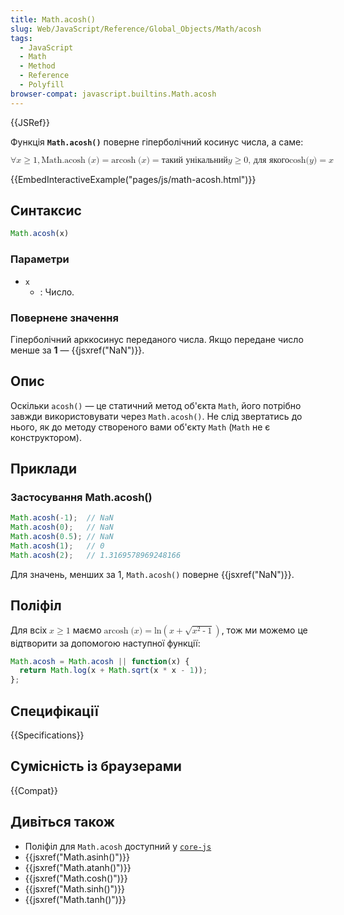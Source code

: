 ```yaml
---
title: Math.acosh()
slug: Web/JavaScript/Reference/Global_Objects/Math/acosh
tags:
  - JavaScript
  - Math
  - Method
  - Reference
  - Polyfill
browser-compat: javascript.builtins.Math.acosh
---
```

{{JSRef}}

Функція **`Math.acosh()`** поверне гіперболічний косинус числа, а саме:

<math display="block"><semantics><mrow><mo>∀</mo>
<mi>x</mi>
<mo>≥</mo>
<mn>1</mn>
<mo>,</mo>
<mstyle mathvariant="monospace"><mrow><mo lspace="0em" rspace="thinmathspace">Math.acosh</mo>
<mo stretchy="false">(</mo>
<mi>x</mi>
<mo stretchy="false">)</mo>
</mrow></mstyle><mo>=</mo>
<mo lspace="0em" rspace="thinmathspace">arcosh</mo>
<mo stretchy="false">(</mo>
<mi>x</mi>
<mo stretchy="false">)</mo>
<mo>=</mo>
<mtext>такий унікальний </mtext><mspace width="thickmathspace"></mspace><mi>y</mi>
<mo>≥</mo>
<mn>0</mn>
<mspace width="thickmathspace"></mspace><mtext>, для якого</mtext>
<mspace width="thickmathspace"></mspace><mo lspace="0em" rspace="0em">cosh</mo>
<mo stretchy="false">(</mo>
<mi>y</mi>
<mo stretchy="false">)</mo>
<mo>=</mo>
<mi>x</mi>
</mrow><annotation encoding="TeX">\forall x \geq 1, \mathtt{\operatorname{Math.acosh}(x)} =
\operatorname{arcosh}(x) = \text{ the unique } \; y \geq 0 \; \text{such that} \;
\cosh(y) = x</annotation></semantics></math>

{{EmbedInteractiveExample("pages/js/math-acosh.html")}}

## Синтаксис

```js
Math.acosh(x)
```

### Параметри

- `x`
  - : Число.

### Повернене значення

Гіперболічний арккосинус переданого числа. Якщо передане число менше за **1** — {{jsxref("NaN")}}.

## Опис

Оскільки `acosh()` — це статичний метод об'єкта `Math`, його потрібно завжди використовувати через `Math.acosh()`. Не слід звертатись до нього, як до методу створеного вами об'єкту `Math` (`Math` не є конструктором).

## Приклади

### Застосування Math.acosh()

```js
Math.acosh(-1);  // NaN
Math.acosh(0);   // NaN
Math.acosh(0.5); // NaN
Math.acosh(1);   // 0
Math.acosh(2);   // 1.3169578969248166
```

Для значень, менших за 1, `Math.acosh()` поверне {{jsxref("NaN")}}.

## Поліфіл

Для всіх <math><semantics><mrow><mi>x</mi>
<mo>≥</mo>
<mn>1</mn>
</mrow><annotation encoding="TeX">x \geq 1</annotation>
</semantics></math> маємо <math>
<semantics><mrow><mo lspace="0em" rspace="thinmathspace">arcosh</mo>
<mo stretchy="false">(</mo>
<mi>x</mi>
<mo stretchy="false">)</mo>
<mo>=</mo>
<mo lspace="0em" rspace="0em">ln</mo>
<mrow><mo>(</mo>
<mrow><mi>x</mi>
<mo>+</mo>
<msqrt><mrow><msup><mi>x</mi>
<mn>2</mn>
</msup><mo>-</mo>
<mn>1</mn>
</mrow></msqrt></mrow><mo>)</mo>
</mrow></mrow><annotation encoding="TeX">\operatorname {arcosh} (x) = \ln \left(x + \sqrt{x^{2} -
1} \right)</annotation>
</semantics></math>, тож ми можемо це відтворити за допомогою наступної функції:

```js
Math.acosh = Math.acosh || function(x) {
  return Math.log(x + Math.sqrt(x * x - 1));
};
```

## Специфікації

{{Specifications}}

## Сумісність із браузерами

{{Compat}}

## Дивіться також

- Поліфіл для `Math.acosh` доступний у [`core-js`](https://github.com/zloirock/core-js#ecmascript-math)
- {{jsxref("Math.asinh()")}}
- {{jsxref("Math.atanh()")}}
- {{jsxref("Math.cosh()")}}
- {{jsxref("Math.sinh()")}}
- {{jsxref("Math.tanh()")}}
